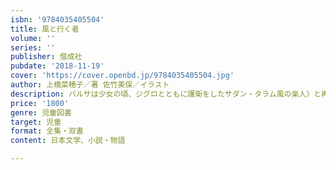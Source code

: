 ```yaml
---
isbn: '9784035405504'
title: 風と行く者
volume: ''
series: ''
publisher: 偕成社
pubdate: '2018-11-19'
cover: 'https://cover.openbd.jp/9784035405504.jpg'
author: 上橋菜穂子／著 佐竹美保／イラスト
description: バルサは少女の頃、ジグロとともに護衛をしたサダン・タラム風の楽人〉と再会、今回も用心棒として雇われ、頭の命を守ることに。
price: '1800'
genre: 児童図書
target: 児童
format: 全集・双書
content: 日本文学、小説・物語

---
```

